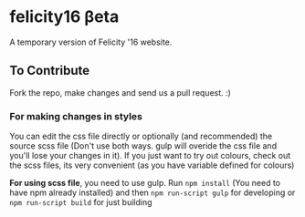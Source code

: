 # felicity16 βeta
A temporary version of Felicity '16 website.

## To Contribute
Fork the repo, make changes and send us a pull request. :)

### For making changes in styles
You can edit the css file directly or optionally (and recommended) the source
scss file (Don't use both ways. gulp will overide the css file and you'll lose your changes in it).
If you just want to try out colours, check out the scss files, its very convenient (as you have variable defined for colours)

**For using scss file**, you need to use gulp. Run `npm install` (You need to have npm already installed) and then
`npm run-script gulp` for developing or `npm run-script build` for just building

